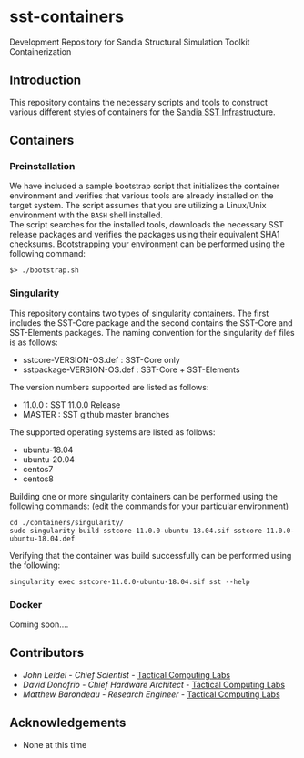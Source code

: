 # sst-containers
Development Repository for Sandia Structural Simulation Toolkit Containerization

## Introduction

This repository contains the necessary scripts and tools to construct various 
different styles of containers for the [Sandia SST Infrastructure](http://sst-simulator.org/).

## Containers

### Preinstallation

We have included a sample bootstrap script that initializes the container environment 
and verifies that various tools are already installed on the target system.  The script
assumes that you are utilizing a Linux/Unix environment with the `BASH` shell installed.  
The script searches for the installed tools, downloads the necessary SST release packages 
and verifies the packages using their equivalent SHA1 checksums.  Bootstrapping your environment 
can be performed using the following command:

`$> ./bootstrap.sh`

### Singularity

This repository contains two types of singularity containers.  The first includes the SST-Core
package and the second contains the SST-Core and SST-Elements packages.  The naming 
convention for the singularity `def` files is as follows:

* sstcore-VERSION-OS.def : SST-Core only
* sstpackage-VERSION-OS.def : SST-Core + SST-Elements

The version numbers supported are listed as follows:
* 11.0.0 : SST 11.0.0 Release
* MASTER : SST github master branches

The supported operating systems are listed as follows:
* ubuntu-18.04
* ubuntu-20.04
* centos7
* centos8

Building one or more singularity containers can be performed using the following commands:
(edit the commands for your particular environment)
```
cd ./containers/singularity/
sudo singularity build sstcore-11.0.0-ubuntu-18.04.sif sstcore-11.0.0-ubuntu-18.04.def
```

Verifying that the container was build successfully can be performed using the following:
```
singularity exec sstcore-11.0.0-ubuntu-18.04.sif sst --help
```

### Docker

Coming soon....

## Contributors

* *John Leidel* - *Chief Scientist* - [Tactical Computing Labs](http://www.tactcomplabs.com)
* *David Donofrio* - *Chief Hardware Architect* - [Tactical Computing Labs](http://www.tactcomplabs.com)
* *Matthew Barondeau* - *Research Engineer* - [Tactical Computing Labs](http://www.tactcomplabs.com)

## Acknowledgements
* None at this time
